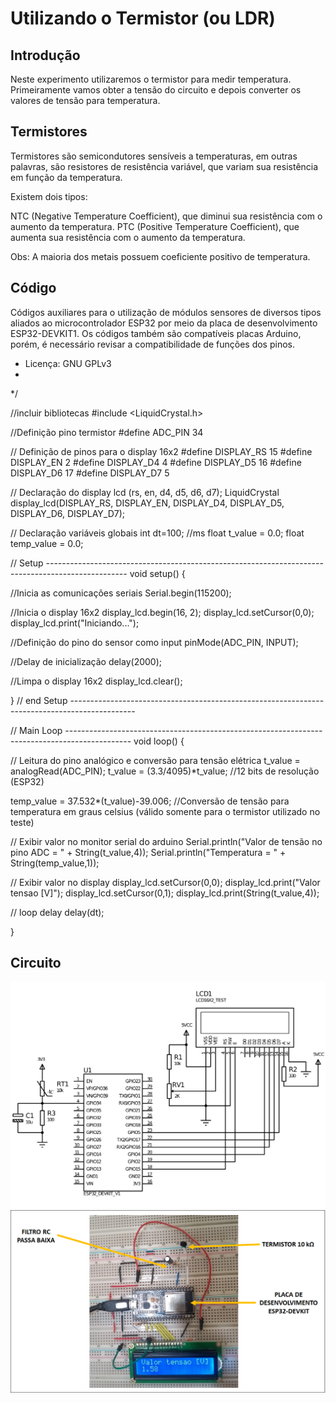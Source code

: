 # Utilizando o Termistor (ou LDR)

## Introdução
Neste experimento utilizaremos o termistor para medir temperatura. Primeiramente vamos obter a tensão do circuito e depois converter os valores de tensão para temperatura. 

## Termistores 
Termistores são semicondutores sensíveis a temperaturas, em outras palavras, são resistores de resistência variável, que variam sua resistência em função da temperatura.

Existem dois tipos:

NTC (Negative Temperature Coefficient), que diminui sua resistência com o aumento da temperatura.
PTC (Positive Temperature Coefficient), que aumenta sua resistência com o aumento da temperatura. 

Obs: A maioria dos metais possuem coeficiente positivo de temperatura.


## Código
Códigos auxiliares para o utilização de módulos sensores de diversos
tipos aliados ao microcontrolador ESP32 por meio da placa de
desenvolvimento ESP32-DEVKIT1. Os códigos também são compatíveis
placas Arduino, porém, é necessário revisar a compatibilidade de
funções dos pinos.


* Licença: GNU GPLv3
*
*/

//incluir bibliotecas
#include <LiquidCrystal.h>

//Definição pino termistor
#define ADC_PIN 34

// Definição de pinos para o display 16x2
#define DISPLAY_RS 15
#define DISPLAY_EN 2
#define DISPLAY_D4 4
#define DISPLAY_D5 16
#define DISPLAY_D6 17
#define DISPLAY_D7 5

// Declaração do display lcd (rs, en, d4, d5, d6, d7);
LiquidCrystal display_lcd(DISPLAY_RS, DISPLAY_EN, DISPLAY_D4, DISPLAY_D5, DISPLAY_D6, DISPLAY_D7);

// Declaração variáveis globais
int dt=100; //ms
float t_value = 0.0;
float temp_value = 0.0;
 
// Setup --------------------------------------------------------------------------------------------------
void setup() 
{
  
  //Inicia as comunicações seriais
  Serial.begin(115200);

  //Inicia o display 16x2
  display_lcd.begin(16, 2);
  display_lcd.setCursor(0,0);
  display_lcd.print("Iniciando...");

  //Definição do pino do sensor como input
  pinMode(ADC_PIN, INPUT);
  
  //Delay de inicialização
  delay(2000);

  //Limpa o display 16x2
  display_lcd.clear();
  
}
// end Setup ----------------------------------------------------------------------------------------------

// Main Loop ----------------------------------------------------------------------------------------------
void loop()
{

  // Leitura do pino analógico e conversão para tensão elétrica
  t_value = analogRead(ADC_PIN);
  t_value = (3.3/4095)*t_value; //12 bits de resolução (ESP32)

  temp_value = 37.532*(t_value)-39.006; //Conversão de tensão para temperatura em graus celsius (válido somente para o termistor utilizado no teste)
  
  // Exibir valor no monitor serial do arduino
  Serial.println("Valor de tensão no pino ADC = " + String(t_value,4));
  Serial.println("Temperatura = " + String(temp_value,1));
  
  // Exibir valor no display
  display_lcd.setCursor(0,0);
  display_lcd.print("Valor tensao [V]");
  display_lcd.setCursor(0,1);
  display_lcd.print(String(t_value,4));
  
  // loop delay
  delay(dt);
  
}
## Circuito
![Esquemático](esquematico.png)
![Foto do circuito montado em uma protoboard.](imagem.png)

